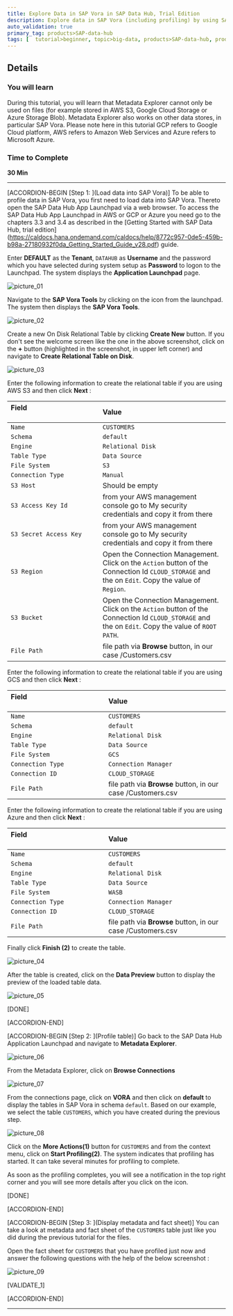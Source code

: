 ```yaml
---
title: Explore Data in SAP Vora in SAP Data Hub, Trial Edition
description: Explore data in SAP Vora (including profiling) by using SAP Data Hub, trial edition.
auto_validation: true
primary_tag: products>SAP-data-hub
tags: [  tutorial>beginner, topic>big-data, products>SAP-data-hub, products>SAP-VORA ]
---
```


## Details
### You will learn  
During this tutorial, you will learn that Metadata Explorer cannot only be used on files (for example stored in AWS S3, Google Cloud Storage or Azure Storage Blob). Metadata Explorer also works on other data stores, in particular SAP Vora.
Please note here in this tutorial GCP refers to Google Cloud platform, AWS refers to Amazon Web Services and Azure refers to Microsoft Azure.

### Time to Complete
**30 Min**

---

[ACCORDION-BEGIN [Step 1: ](Load data into SAP Vora)]
To be able to profile data in SAP Vora, you first need to load data into SAP Vora. Thereto open the SAP Data Hub App Launchpad via a web browser. To access the SAP Data Hub App Launchpad in AWS or GCP  or Azure you need go to the chapters 3.3 and 3.4 as described in the [Getting Started with SAP Data Hub, trial edition] (https://caldocs.hana.ondemand.com/caldocs/help/8772c957-0de5-459b-b98a-27180932f0da_Getting_Started_Guide_v28.pdf) guide.

Enter **DEFAULT** as the **Tenant**, `DATAHUB` as **Username** and the password which you have selected during system setup as **Password** to logon to the Launchpad. The system displays the **Application Launchpad** page.

![picture_01](./datahub-trial-v2-discovery-part02_01.png)  

Navigate to the **SAP Vora Tools** by clicking on the icon from the launchpad. The system then displays the **SAP Vora Tools**.

![picture_02](./datahub-trial-v2-discovery-part02_02.png)  

Create a new On Disk Relational Table by clicking **Create New** button. If you don't see the welcome screen like the one in the above screenshot, click on the **+** button (highlighted in the screenshot, in upper left corner) and navigate to **Create Relational Table on Disk**.

![picture_03](./datahub-trial-v2-discovery-part02_03.png)  

Enter the following information to create the relational table if you are using AWS S3 and then click **Next** :

| Field &nbsp;&nbsp;&nbsp;&nbsp;&nbsp;&nbsp;&nbsp;&nbsp;&nbsp;&nbsp;&nbsp;&nbsp;&nbsp;&nbsp;&nbsp;&nbsp;&nbsp;&nbsp;&nbsp;&nbsp;&nbsp;&nbsp;&nbsp;&nbsp;&nbsp;&nbsp;&nbsp;&nbsp;&nbsp;&nbsp;&nbsp;&nbsp;&nbsp;&nbsp;&nbsp;&nbsp;&nbsp;&nbsp;&nbsp;&nbsp;&nbsp;&nbsp;&nbsp;&nbsp;                          | Value                                                                                       |
| :------------------------------ | :------------------------------------------------------------------------------------------- |
| `Name`                         | `CUSTOMERS`                                                                                       |
| `Schema`                       | `default`                                                                                         |
| `Engine`                       | `Relational Disk`                                                                                 |
| `Table Type`                   | `Data Source`                                                                                     |
| `File System`                  | `S3 `                                                                                       |
| `Connection Type`              | `Manual`                                                                                          |
| `S3 Host`                      | Should be empty                                                                                 |
| `S3 Access Key Id`             | from your AWS management console go to My security credentials and copy it from there          |
| `S3 Secret Access Key`         | from your AWS management console go to My security credentials and copy it from there           |
| `S3 Region`                    | Open the Connection Management. Click on the `Action` button of the Connection Id `CLOUD_STORAGE` and the on `Edit`. Copy the value of `Region`.          |
| `S3 Bucket`                    | Open the Connection Management. Click on the `Action` button of the Connection Id `CLOUD_STORAGE` and the on `Edit`. Copy the value of `ROOT PATH`.               |
| `File Path`                    | file path via **Browse** button, in our case /Customers.csv                                     |



Enter the following information to create the relational table if you are using GCS and then click **Next** :

| Field &nbsp;&nbsp;&nbsp;&nbsp;&nbsp;&nbsp;&nbsp;&nbsp;&nbsp;&nbsp;&nbsp;&nbsp;&nbsp;&nbsp;&nbsp;&nbsp;&nbsp;&nbsp;&nbsp;&nbsp;&nbsp;&nbsp;&nbsp;&nbsp;&nbsp;&nbsp;&nbsp;&nbsp;&nbsp;&nbsp;&nbsp;&nbsp;&nbsp;&nbsp;&nbsp;&nbsp;&nbsp;&nbsp;&nbsp;&nbsp;&nbsp;&nbsp;&nbsp;&nbsp;                          | Value                                                                                       |
| :------------------------------ | :------------------------------------------------------------------------------------------- |
| `Name`                         | `CUSTOMERS`                                                                                       |
| `Schema`                       | `default`                                                                                         |
| `Engine`                       | `Relational Disk`                                                                                 |
| `Table Type`                   | `Data Source`                                                                                     |
| `File System`                  | `GCS`                                                                                             |
| `Connection Type`              | `Connection Manager`                                                                              |
| `Connection ID`                | `CLOUD_STORAGE`                                                                                   |
| `File Path`                    | file path via **Browse** button, in our case /Customers.csv                                     |



Enter the following information to create the relational table if you are using Azure and then click **Next** :

| Field &nbsp;&nbsp;&nbsp;&nbsp;&nbsp;&nbsp;&nbsp;&nbsp;&nbsp;&nbsp;&nbsp;&nbsp;&nbsp;&nbsp;&nbsp;&nbsp;&nbsp;&nbsp;&nbsp;&nbsp;&nbsp;&nbsp;&nbsp;&nbsp;&nbsp;&nbsp;&nbsp;&nbsp;&nbsp;&nbsp;&nbsp;&nbsp;&nbsp;&nbsp;&nbsp;&nbsp;&nbsp;&nbsp;&nbsp;&nbsp;&nbsp;&nbsp;&nbsp;&nbsp;                          | Value                                                                                       |
| :------------------------------ | :------------------------------------------------------------------------------------------- |
| `Name`                         | `CUSTOMERS`                                                                                       |
| `Schema`                       | `default`                                                                                         |
| `Engine`                       | `Relational Disk`                                                                                 |
| `Table Type`                   | `Data Source`                                                                                     |
| `File System`                  | `WASB`                                                                                             |
| `Connection Type`              | `Connection Manager`                                                                              |
| `Connection ID`                | `CLOUD_STORAGE`                                                                                   |
| `File Path`                    | file path via **Browse** button, in our case /Customers.csv                                     |


Finally click **Finish (2)** to create the table.

![picture_04](./datahub-trial-v2-discovery-part02_04.png)


After the table is created, click on the **Data Preview** button to display the preview of the loaded table data.

![picture_05](./datahub-trial-v2-discovery-part02_05.png)

[DONE]

[ACCORDION-END]

[ACCORDION-BEGIN [Step 2: ](Profile table)]
Go back to the SAP Data Hub Application Launchpad and navigate to **Metadata Explorer**.

![picture_06](./datahub-trial-v2-discovery-part02_06.png)

From the Metadata Explorer, click on **Browse Connections**

![picture_07](./datahub-trial-v2-discovery-part02_07.png)  

From the connections page, click on **VORA** and then click on **default** to display the tables in SAP Vora in schema `default`.
Based on our example, we select the table `CUSTOMERS`, which you have created during the previous step.

![picture_08](./datahub-trial-v2-discovery-part02_08.png)

Click on the **More Actions(1)** button for `CUSTOMERS` and from the context menu, click on **Start Profiling(2)**. The system indicates that profiling has started. It can take several minutes for profiling to complete.

As soon as the profiling completes, you will see a notification in the top right corner and you will see more details after you click on the icon.

[DONE]

[ACCORDION-END]

[ACCORDION-BEGIN [Step 3: ](Display metadata and fact sheet)]
You can take a look at metadata and fact sheet of the `CUSTOMERS` table just like you did during the previous tutorial for the files.

Open the fact sheet for `CUSTOMERS` that you have profiled just now and answer the following questions with the help of the below screenshot :

![picture_09](./datahub-trial-v2-discovery-part02_09.png)  

[VALIDATE_1]

[ACCORDION-END]

---
